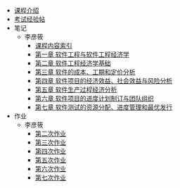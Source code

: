 - [课程介绍](docs/课内笔记/大三下/软件工程经济学/README.md)
- [考试经验帖](docs/课内笔记/大三下/软件工程经济学/考试经验帖.md)
- 笔记
  - 李彦筱
    - [课程内容索引](docs/课内笔记/大三下/软件工程经济学/笔记/李彦筱/课程内容索引.md)
    - [第一章 软件工程与软件工程经济学](docs/课内笔记/大三下/软件工程经济学/笔记/李彦筱/软件工程与软件工程经济学.md)
    - [第二章 软件工程经济学基础](docs/课内笔记/大三下/软件工程经济学/笔记/李彦筱/软件工程经济学基础.md)
    - [第三章 软件的成本、工期和定价分析](docs/课内笔记/大三下/软件工程经济学/笔记/李彦筱/软件的成本、工期和定价分析.md)
    - [第四章 软件项目的经济效益、社会效益与风险分析](docs/课内笔记/大三下/软件工程经济学/笔记/李彦筱/软件项目的经济效益、社会效益与风险分析.md)
    - [第五章 软件生产过程经济分析](docs/课内笔记/大三下/软件工程经济学/笔记/李彦筱/软件生产过程经济分析.md)
    - [第六章 软件项目的进度计划制订与团队组织](docs/课内笔记/大三下/软件工程经济学/笔记/李彦筱/软件项目的进度计划制定与团队组织.md)
    - [第七章 软件测试的资源分配、进度管理和最优发行](docs/课内笔记/大三下/软件工程经济学/笔记/李彦筱/软件测试的资源分配、进度管理和最优发行.md)
- 作业
  - 李彦筱
    - [第二次作业](docs/课内笔记/大三下/软件工程经济学/作业/李彦筱/第二次作业.md)
    - [第三次作业](docs/课内笔记/大三下/软件工程经济学/作业/李彦筱/第三次作业.md)
    - [第四次作业](docs/课内笔记/大三下/软件工程经济学/作业/李彦筱/第四次作业.md)
    - [第五次作业](docs/课内笔记/大三下/软件工程经济学/作业/李彦筱/第五次作业.md)
    - [第六次作业](docs/课内笔记/大三下/软件工程经济学/作业/李彦筱/第六次作业.md)
    - [第七次作业](docs/课内笔记/大三下/软件工程经济学/作业/李彦筱/第七次作业.md)